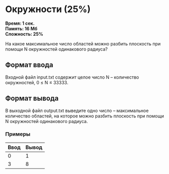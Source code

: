 <h1 class="title">Окружности (25%)</h1>
<p><b>Время: 1 сек.<br>Память: 16 Мб<br>Сложность: 25%</b></p>
<p>На какое максимальное число областей можно разбить плоскость при помощи N окружностей одинакового радиуса?</p>
<h2>Формат ввода</h2>
<p>Входной файл input.txt содержит целое число N – количество окружностей, 0 ≤ N ≤ 33333.</p>
<h2>Формат вывода</h2>
<p>В выходной файл output.txt выведите одно число – максимальное количество областей, на которое можно разбить плоскость при помощи N окружностей одинакового радиуса.</p>
<h3>Примеры</h3>
<table class="sample-tests">
  <thead>
     <tr>
        <th>Ввод</th>
        <th>Вывод</th>
     </tr>
  </thead>
  <tbody>
     <tr>
        <td>0</td>
        <td>1</td>
     </tr>
     <tr>
        <td>3</td>
        <td>8</td>
     </tr>
  </tbody>
</table>